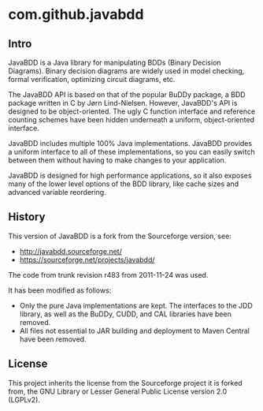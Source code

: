 # com.github.javabdd

## Intro

JavaBDD is a Java library for manipulating BDDs (Binary Decision Diagrams).
Binary decision diagrams are widely used in model checking, formal
verification, optimizing circuit diagrams, etc.

The JavaBDD API is based on that of the popular BuDDy package, a BDD package
written in C by Jørn Lind-Nielsen. However, JavaBDD's API is designed to be
object-oriented. The ugly C function interface and reference counting schemes
have been hidden underneath a uniform, object-oriented interface.

JavaBDD includes multiple 100% Java implementations. JavaBDD provides a
uniform interface to all of these implementations, so you can easily switch
between them without having to make changes to your application.

JavaBDD is designed for high performance applications, so it also exposes
many of the lower level options of the BDD library, like cache sizes and
advanced variable reordering.

## History

This version of JavaBDD is a fork from the Sourceforge version, see:

 * http://javabdd.sourceforge.net/
 * https://sourceforge.net/projects/javabdd/

The code from trunk revision r483 from 2011-11-24 was used.

It has been modified as follows:
 * Only the pure Java implementations are kept. The interfaces to the JDD
   library, as well as the BuDDy, CUDD, and CAL libraries have been removed.
 * All files not essential to JAR building and deployment to Maven Central
   have been removed.

## License

This project inherits the license from the Sourceforge project it is forked
from, the GNU Library or Lesser General Public License version 2.0 (LGPLv2).
